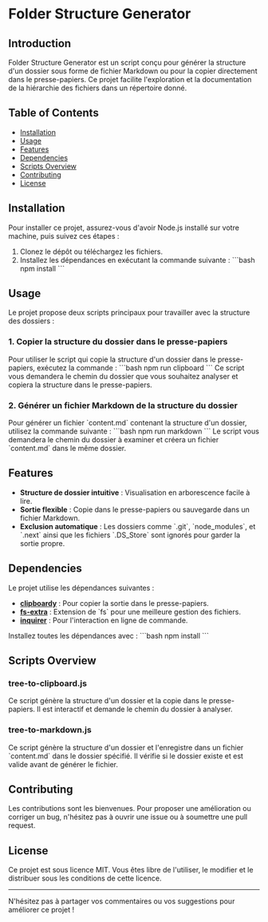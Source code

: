 
# Folder Structure Generator

## Introduction
Folder Structure Generator est un script conçu pour générer la structure d'un dossier sous forme de fichier Markdown ou pour la copier directement dans le presse-papiers. Ce projet facilite l'exploration et la documentation de la hiérarchie des fichiers dans un répertoire donné.

## Table of Contents
- [Installation](#installation)
- [Usage](#usage)
- [Features](#features)
- [Dependencies](#dependencies)
- [Scripts Overview](#scripts-overview)
- [Contributing](#contributing)
- [License](#license)

## Installation
Pour installer ce projet, assurez-vous d'avoir Node.js installé sur votre machine, puis suivez ces étapes :

1. Clonez le dépôt ou téléchargez les fichiers.
2. Installez les dépendances en exécutant la commande suivante :
   \`\`\`bash
   npm install
   \`\`\`

## Usage
Le projet propose deux scripts principaux pour travailler avec la structure des dossiers :

### 1. Copier la structure du dossier dans le presse-papiers
Pour utiliser le script qui copie la structure d'un dossier dans le presse-papiers, exécutez la commande :
\`\`\`bash
npm run clipboard
\`\`\`
Ce script vous demandera le chemin du dossier que vous souhaitez analyser et copiera la structure dans le presse-papiers.

### 2. Générer un fichier Markdown de la structure du dossier
Pour générer un fichier \`content.md\` contenant la structure d'un dossier, utilisez la commande suivante :
\`\`\`bash
npm run markdown
\`\`\`
Le script vous demandera le chemin du dossier à examiner et créera un fichier \`content.md\` dans le même dossier.

## Features
- **Structure de dossier intuitive** : Visualisation en arborescence facile à lire.
- **Sortie flexible** : Copie dans le presse-papiers ou sauvegarde dans un fichier Markdown.
- **Exclusion automatique** : Les dossiers comme \`.git\`, \`node_modules\`, et \`.next\` ainsi que les fichiers \`.DS_Store\` sont ignorés pour garder la sortie propre.

## Dependencies
Le projet utilise les dépendances suivantes :
- **[clipboardy](https://www.npmjs.com/package/clipboardy)** : Pour copier la sortie dans le presse-papiers.
- **[fs-extra](https://www.npmjs.com/package/fs-extra)** : Extension de \`fs\` pour une meilleure gestion des fichiers.
- **[inquirer](https://www.npmjs.com/package/inquirer)** : Pour l'interaction en ligne de commande.

Installez toutes les dépendances avec :
\`\`\`bash
npm install
\`\`\`

## Scripts Overview
### tree-to-clipboard.js
Ce script génère la structure d'un dossier et la copie dans le presse-papiers. Il est interactif et demande le chemin du dossier à analyser.

### tree-to-markdown.js
Ce script génère la structure d'un dossier et l'enregistre dans un fichier \`content.md\` dans le dossier spécifié. Il vérifie si le dossier existe et est valide avant de générer le fichier.

## Contributing
Les contributions sont les bienvenues. Pour proposer une amélioration ou corriger un bug, n'hésitez pas à ouvrir une issue ou à soumettre une pull request.

## License
Ce projet est sous licence MIT. Vous êtes libre de l'utiliser, le modifier et le distribuer sous les conditions de cette licence.

---

N'hésitez pas à partager vos commentaires ou vos suggestions pour améliorer ce projet !
